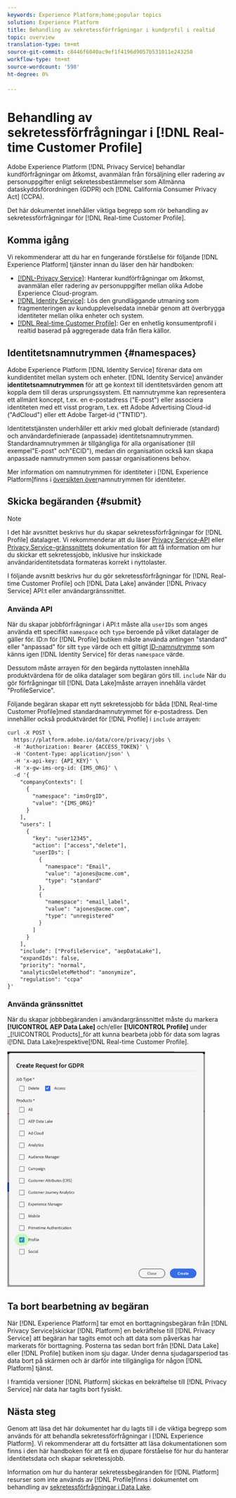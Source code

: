```yaml
---
keywords: Experience Platform;home;popular topics
solution: Experience Platform
title: Behandling av sekretessförfrågningar i kundprofil i realtid
topic: overview
translation-type: tm+mt
source-git-commit: c8446f6040ac9ef1f4196d9057b531011e243258
workflow-type: tm+mt
source-wordcount: '598'
ht-degree: 0%

---
```



# Behandling av sekretessförfrågningar i [!DNL Real-time Customer Profile]

Adobe Experience Platform [!DNL Privacy Service] behandlar kundförfrågningar om åtkomst, avanmälan från försäljning eller radering av personuppgifter enligt sekretessbestämmelser som Allmänna dataskyddsförordningen (GDPR) och [!DNL California Consumer Privacy Act] (CCPA).

Det här dokumentet innehåller viktiga begrepp som rör behandling av sekretessförfrågningar för [!DNL Real-time Customer Profile].

## Komma igång

Vi rekommenderar att du har en fungerande förståelse för följande [!DNL Experience Platform] tjänster innan du läser den här handboken:

* [[!DNL-Privacy Service]](home.md): Hanterar kundförfrågningar om åtkomst, avanmälan eller radering av personuppgifter mellan olika Adobe Experience Cloud-program.
* [[!DNL Identity Service]](../identity-service/home.md): Lös den grundläggande utmaning som fragmenteringen av kundupplevelsedata innebär genom att överbrygga identiteter mellan olika enheter och system.
* [[!DNL Real-time Customer Profile]](../profile/home.md): Ger en enhetlig konsumentprofil i realtid baserad på aggregerade data från flera källor.

## Identitetsnamnutrymmen {#namespaces}

Adobe Experience Platform [!DNL Identity Service] förenar data om kundidentitet mellan system och enheter. [!DNL Identity Service] använder **identitetsnamnutrymmen** för att ge kontext till identitetsvärden genom att koppla dem till deras ursprungssystem. Ett namnutrymme kan representera ett allmänt koncept, t.ex. en e-postadress (&quot;E-post&quot;) eller associera identiteten med ett visst program, t.ex. ett Adobe Advertising Cloud-id (&quot;AdCloud&quot;) eller ett Adobe Target-id (&quot;TNTID&quot;).

Identitetstjänsten underhåller ett arkiv med globalt definierade (standard) och användardefinierade (anpassade) identitetsnamnutrymmen. Standardnamnutrymmen är tillgängliga för alla organisationer (till exempel&quot;E-post&quot; och&quot;ECID&quot;), medan din organisation också kan skapa anpassade namnutrymmen som passar organisationens behov.

Mer information om namnutrymmen för identiteter i [!DNL Experience Platform]finns i [översikten över](../identity-service/namespaces.md)namnutrymmen för identiteter.

## Skicka begäranden {#submit}

>[!NOTE]
>
>I det här avsnittet beskrivs hur du skapar sekretessförfrågningar för [!DNL Profile] datalagret. Vi rekommenderar att du läser [Privacy Service-API](../privacy-service/api/getting-started.md) eller [Privacy Service-gränssnittets](../privacy-service/ui/overview.md) dokumentation för att få information om hur du skickar ett sekretessjobb, inklusive hur inskickade användaridentitetsdata formateras korrekt i nyttolaster.

I följande avsnitt beskrivs hur du gör sekretessförfrågningar för [!DNL Real-time Customer Profile] och [!DNL Data Lake] använder [!DNL Privacy Service] API:t eller användargränssnittet.

### Använda API

När du skapar jobbförfrågningar i API:t måste alla `userIDs` som anges använda ett specifikt `namespace` och `type` beroende på vilket datalager de gäller för. ID:n för [!DNL Profile] butiken måste använda antingen &quot;standard&quot; eller &quot;anpassad&quot; för sitt `type` värde och ett giltigt [ID-namnutrymme](#namespaces) som känns igen [!DNL Identity Service] för deras `namespace` värde.


Dessutom måste arrayen för den begärda nyttolasten innehålla produktvärdena för de olika datalager som begäran görs till. `include` När du gör förfrågningar till [!DNL Data Lake]måste arrayen innehålla värdet &quot;ProfileService&quot;.

Följande begäran skapar ett nytt sekretessjobb för båda [!DNL Real-time Customer Profile]med standardnamnutrymmet för e-postadress. Den innehåller också produktvärdet för [!DNL Profile] i `include` arrayen:

```shell
curl -X POST \
  https://platform.adobe.io/data/core/privacy/jobs \
  -H 'Authorization: Bearer {ACCESS_TOKEN}' \
  -H 'Content-Type: application/json' \
  -H 'x-api-key: {API_KEY}' \
  -H 'x-gw-ims-org-id: {IMS_ORG}' \
  -d '{
    "companyContexts": [
      {
        "namespace": "imsOrgID",
        "value": "{IMS_ORG}"
      }
    ],
    "users": [
      {
        "key": "user12345",
        "action": ["access","delete"],
        "userIDs": [
          {
            "namespace": "Email",
            "value": "ajones@acme.com",
            "type": "standard"
          },
          {
            "namespace": "email_label",
            "value": "ajones@acme.com",
            "type": "unregistered"
          }
        ]
      }
    ],
    "include": ["ProfileService", "aepDataLake"],
    "expandIds": false,
    "priority": "normal",
    "analyticsDeleteMethod": "anonymize",
    "regulation": "ccpa"
}'
```

### Använda gränssnittet

När du skapar jobbbegäranden i användargränssnittet måste du markera **[!UICONTROL AEP Data Lake]** och/eller **[!UICONTROL Profile]** under _[!UICONTROL Products]_för att kunna bearbeta jobb för data som lagras i[!DNL Data Lake]respektive[!DNL Real-time Customer Profile].

<img src="images/privacy/product-value.png" width="450"><br>

## Ta bort bearbetning av begäran

När [!DNL Experience Platform] tar emot en borttagningsbegäran från [!DNL Privacy Service]skickar [!DNL Platform] en bekräftelse till [!DNL Privacy Service] att begäran har tagits emot och att data som påverkas har markerats för borttagning. Posterna tas sedan bort från [!DNL Data Lake] eller [!DNL Profile] butiken inom sju dagar. Under denna sjudagarsperiod tas data bort på skärmen och är därför inte tillgängliga för någon [!DNL Platform] tjänst.

I framtida versioner [!DNL Platform] skickas en bekräftelse till [!DNL Privacy Service] när data har tagits bort fysiskt.

## Nästa steg

Genom att läsa det här dokumentet har du lagts till i de viktiga begrepp som används för att behandla sekretessförfrågningar i [!DNL Experience Platform]. Vi rekommenderar att du fortsätter att läsa dokumentationen som finns i den här handboken för att få en djupare förståelse för hur du hanterar identitetsdata och skapar sekretessjobb.

Information om hur du hanterar sekretessbegäranden för [!DNL Platform] resurser som inte används av [!DNL Profile]finns i dokumentet om behandling av [sekretessförfrågningar i Data Lake](../catalog/privacy.md).